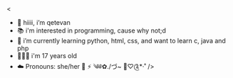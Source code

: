 <
- 🌷 hiiii, i’m qetevan
- 📚 i'm interested in programming, cause why not;d
- 💞️ i’m currently learning python, html, css, and want to learn c, java and php
- 🧝🏻‍♀️ i'm 17 years old
- ☁️ Pronouns: she/her 🤍
  ⚡
༄༅✿./づ~ 🍓♡༊*·˚
/>
